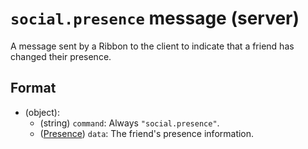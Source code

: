 # `social.presence` message (server)

A message sent by a Ribbon to the client to indicate that a friend has changed their presence.

## Format

* (object):
    * (string) `command`: Always `"social.presence"`.
    * ([Presence](../Data/Presence.md)) `data`: The friend's presence information.